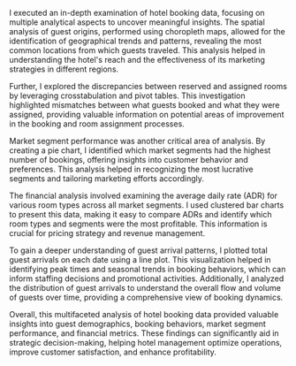 I executed an in-depth examination of hotel booking data, focusing on multiple analytical aspects to uncover meaningful insights. The spatial analysis of guest origins, performed using choropleth maps, allowed for the identification of geographical trends and patterns, revealing the most common locations from which guests traveled. This analysis helped in understanding the hotel's reach and the effectiveness of its marketing strategies in different regions.

Further, I explored the discrepancies between reserved and assigned rooms by leveraging crosstabulation and pivot tables. This investigation highlighted mismatches between what guests booked and what they were assigned, providing valuable information on potential areas of improvement in the booking and room assignment processes.

Market segment performance was another critical area of analysis. By creating a pie chart, I identified which market segments had the highest number of bookings, offering insights into customer behavior and preferences. This analysis helped in recognizing the most lucrative segments and tailoring marketing efforts accordingly.

The financial analysis involved examining the average daily rate (ADR) for various room types across all market segments. I used clustered bar charts to present this data, making it easy to compare ADRs and identify which room types and segments were the most profitable. This information is crucial for pricing strategy and revenue management.

To gain a deeper understanding of guest arrival patterns, I plotted total guest arrivals on each date using a line plot. This visualization helped in identifying peak times and seasonal trends in booking behaviors, which can inform staffing decisions and promotional activities. Additionally, I analyzed the distribution of guest arrivals to understand the overall flow and volume of guests over time, providing a comprehensive view of booking dynamics.

Overall, this multifaceted analysis of hotel booking data provided valuable insights into guest demographics, booking behaviors, market segment performance, and financial metrics. These findings can significantly aid in strategic decision-making, helping hotel management optimize operations, improve customer satisfaction, and enhance profitability.
